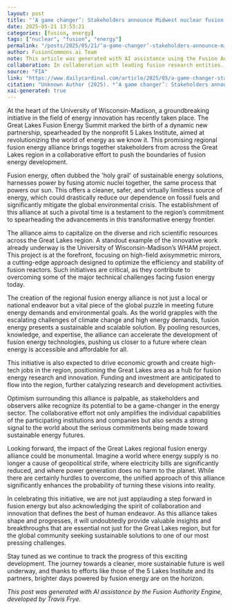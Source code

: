 ```yaml
---
layout: post
title: "‘A game changer’: Stakeholders announce Midwest nuclear fusion alliance"
date: 2025-05-21 13:53:21
categories: [fusion, energy]
tags: ["nuclear", "fusion", "energy"]
permalink: "/posts/2025/05/21/‘a-game-changer’-stakeholders-announce-midwest-nuclear-fusion-alliance/"
author: FusionCommons.ai Team
note: This article was generated with AI assistance using the Fusion Authority Engine, developed by Travis Frye.
collaboration: In collaboration with leading fusion research entities.
source: "FIA"
link: "https://www.dailycardinal.com/article/2025/05/a-game-changer-stakeholders-announce-midwest-nuclear-fusion-alliance#new_tab?utm_source=rss&utm_medium=rss&utm_campaign=a-game-changer-stakeholders-announce-midwest-nuclear-fusion-alliance"
citation: "Unknown Author (2025). *‘A game changer’: Stakeholders announce Midwest nuclear fusion alliance*. FIA."
xai-generated: true
---
```


At the heart of the University of Wisconsin-Madison, a groundbreaking initiative in the field of energy innovation has recently taken place. The Great Lakes Fusion Energy Summit marked the birth of a dynamic new partnership, spearheaded by the nonprofit 5 Lakes Institute, aimed at revolutionizing the world of energy as we know it. This promising regional fusion energy alliance brings together stakeholders from across the Great Lakes region in a collaborative effort to push the boundaries of fusion energy development.

Fusion energy, often dubbed the 'holy grail' of sustainable energy solutions, harnesses power by fusing atomic nuclei together, the same process that powers our sun. This offers a cleaner, safer, and virtually limitless source of energy, which could drastically reduce our dependence on fossil fuels and significantly mitigate the global environmental crisis. The establishment of this alliance at such a pivotal time is a testament to the region’s commitment to spearheading the advancements in this transformative energy frontier.

The alliance aims to capitalize on the diverse and rich scientific resources across the Great Lakes region. A standout example of the innovative work already underway is the University of Wisconsin-Madison’s WHAM project. This project is at the forefront, focusing on high-field axisymmetric mirrors, a cutting-edge approach designed to optimize the efficiency and stability of fusion reactors. Such initiatives are critical, as they contribute to overcoming some of the major technical challenges facing fusion energy today.

The creation of the regional fusion energy alliance is not just a local or national endeavor but a vital piece of the global puzzle in meeting future energy demands and environmental goals. As the world grapples with the escalating challenges of climate change and high energy demands, fusion energy presents a sustainable and scalable solution. By pooling resources, knowledge, and expertise, the alliance can accelerate the development of fusion energy technologies, pushing us closer to a future where clean energy is accessible and affordable for all.

This initiative is also expected to drive economic growth and create high-tech jobs in the region, positioning the Great Lakes area as a hub for fusion energy research and innovation. Funding and investment are anticipated to flow into the region, further catalyzing research and development activities.

Optimism surrounding this alliance is palpable, as stakeholders and observers alike recognize its potential to be a game-changer in the energy sector. The collaborative effort not only amplifies the individual capabilities of the participating institutions and companies but also sends a strong signal to the world about the serious commitments being made toward sustainable energy futures.

Looking forward, the impact of the Great Lakes regional fusion energy alliance could be monumental. Imagine a world where energy supply is no longer a cause of geopolitical strife, where electricity bills are significantly reduced, and where power generation does no harm to the planet. While there are certainly hurdles to overcome, the unified approach of this alliance significantly enhances the probability of turning these visions into reality.

In celebrating this initiative, we are not just applauding a step forward in fusion energy but also acknowledging the spirit of collaboration and innovation that defines the best of human endeavor. As this alliance takes shape and progresses, it will undoubtedly provide valuable insights and breakthroughs that are essential not just for the Great Lakes region, but for the global community seeking sustainable solutions to one of our most pressing challenges.

Stay tuned as we continue to track the progress of this exciting development. The journey towards a cleaner, more sustainable future is well underway, and thanks to efforts like those of the 5 Lakes Institute and its partners, brighter days powered by fusion energy are on the horizon.

*This post was generated with AI assistance by the Fusion Authority Engine, developed by Travis Frye.*
